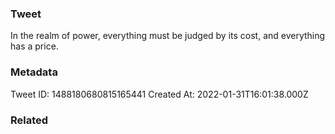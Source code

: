 ### Tweet
In the realm of power, everything must be judged by its cost, and everything has a price.

### Metadata
Tweet ID: 1488180680815165441
Created At: 2022-01-31T16:01:38.000Z

### Related

